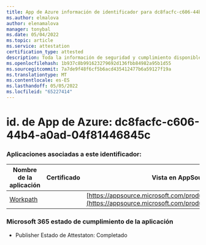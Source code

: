 ```yaml
---
title: App de Azure información de identificador para dc8facfc-c606-44b4-a0ad-04f81446845c
ms.author: elmalova
author: elenamalova
manager: tonybal
ms.date: 05/04/2022
ms.topic: article
ms.service: attestation
certification_type: attested
description: Toda la información de seguridad y cumplimiento disponible para dc8facfc-c606-44b4-a0ad-04f81446845c.
ms.openlocfilehash: 1b937c8b991623279692d136fbb84982a95b1d55
ms.sourcegitcommit: 7a7de9f48f6cf5b6acd435412477b6a59127f19a
ms.translationtype: MT
ms.contentlocale: es-ES
ms.lasthandoff: 05/05/2022
ms.locfileid: "65227414"
---
```

# <a name="azure-app-id-dc8facfc-c606-44b4-a0ad-04f81446845c"></a>id. de App de Azure: dc8facfc-c606-44b4-a0ad-04f81446845c


### <a name="apps-associated-with-this-id"></a>Aplicaciones asociadas a este identificador:
| **Nombre de la aplicación** | **Certificado** | **Vista en AppSource** |
|--------------|---------------|-----------------------|
| [Workpath](../forward/WA200003898.md) |  | [https://appsource.microsoft.com/product/office/WA200003898](https://appsource.microsoft.com/product/office/WA200003898) |

### <a name="microsoft-365-app-compliance-status"></a>Microsoft 365 estado de cumplimiento de la aplicación
- Publisher Estado de Attestaton: Completado
